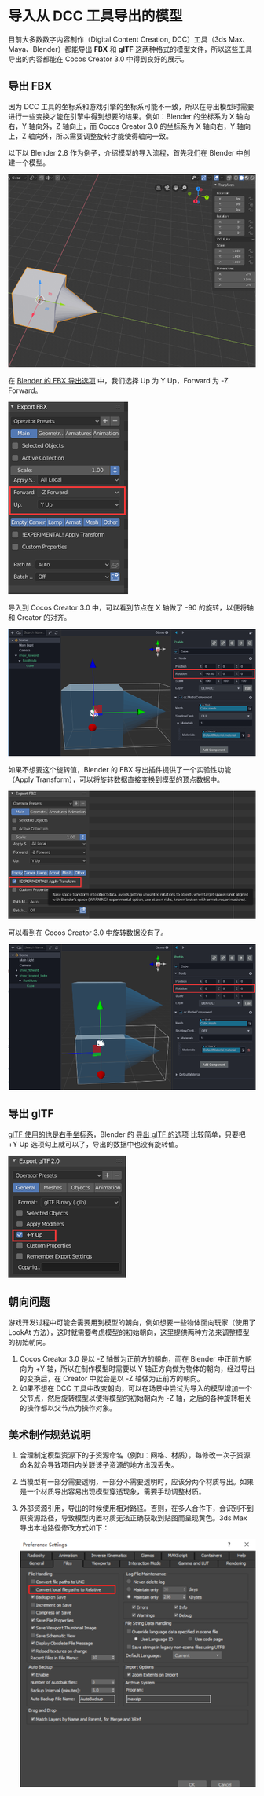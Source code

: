 # 导入从 DCC 工具导出的模型

目前大多数数字内容制作（Digital Content Creation, DCC）工具（3ds Max、Maya、Blender）都能导出 **FBX** 和 **glTF** 这两种格式的模型文件，所以这些工具导出的内容都能在 Cocos Creator 3.0 中得到良好的展示。

## 导出 FBX

因为 DCC 工具的坐标系和游戏引擎的坐标系可能不一致，所以在导出模型时需要进行一些变换才能在引擎中得到想要的结果。例如：Blender 的坐标系为 X 轴向右，Y 轴向外，Z 轴向上，而 Cocos Creator 3.0 的坐标系为 X 轴向右，Y 轴向上，Z 轴向外，所以需要调整旋转才能使得轴向一致。

以下以 Blender 2.8 作为例子，介绍模型的导入流程，首先我们在 Blender 中创建一个模型。

![blender model](./mesh/blender_model.png)

在 [Blender 的 FBX 导出选项](https://docs.blender.org/manual/zh-hans/2.80/addons/io_scene_fbx.html) 中，我们选择 Up 为 Y Up，Forward 为 -Z Forward。

![blender export](./mesh/blender_export_fbx_1.png)

导入到 Cocos Creator 3.0 中，可以看到节点在 X 轴做了 -90 的旋转，以便将轴和 Creator 的对齐。

![blender export c3d](./mesh/blender_model_c3d.png)

如果不想要这个旋转值，Blender 的 FBX 导出插件提供了一个实验性功能（Apply Transform），可以将旋转数据直接变换到模型的顶点数据中。

![blender export bake](./mesh/blender_export_bake.png)

可以看到在 Cocos Creator 3.0 中旋转数据没有了。

![blender export bake c3d](./mesh/blender_model_bake_c3d.png)

## 导出 glTF

[glTF 使用的也是右手坐标系](https://github.com/KhronosGroup/glTF/tree/master/specification/2.0#coordinate-system-and-units)，Blender 的 [导出 glTF 的选项](https://docs.blender.org/manual/zh-hans/2.80/addons/io_scene_gltf2.html) 比较简单，只要把 +Y Up 选项勾上就可以了，导出的数据中也没有旋转值。

![blender export glTF](./mesh/blender_export_gltf.png)

## 朝向问题

游戏开发过程中可能会需要用到模型的朝向，例如想要一些物体面向玩家（使用了 LookAt 方法），这时就需要考虑模型的初始朝向，这里提供两种方法来调整模型的初始朝向。

1. Cocos Creator 3.0 是以 -Z 轴做为正前方的朝向，而在 Blender 中正前方朝向为 +Y 轴，所以在制作模型时需要以 Y 轴正方向做为物体的朝向，经过导出的变换后，在 Creator 中就会是以 -Z 轴做为正前方的朝向。
2. 如果不想在 DCC 工具中改变朝向，可以在场景中尝试为导入的模型增加一个父节点，然后旋转模型以使得模型的初始朝向为 -Z 轴，之后的各种旋转相关的操作都以父节点为操作对象。

## 美术制作规范说明

1. 合理制定模型资源下的子资源命名（例如：网格、材质），每修改一次子资源命名就会导致项目内关联该子资源的地方出现丢失。

2. 当模型有一部分需要透明，一部分不需要透明时，应该分两个材质导出。如果是一个材质导出容易出现模型穿透现象，需要手动调整材质。

3. 外部资源引用，导出的时候使用相对路径。否则，在多人合作下，会识别不到原资源路径，导致模型内置材质无法正确获取到贴图而呈现黄色。3ds Max 导出本地路径修改方式如下：

    ![relative path](./mesh/relative_path.png)
